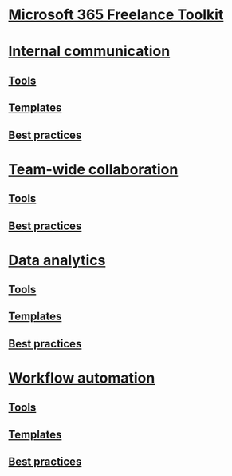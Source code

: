 # [Microsoft 365 Freelance Toolkit](index.md)

# [Internal communication](internalcommunicationsection.md)
## [Tools](internalcommunicationtools.md)
## [Templates](internalcommunicationtemplates.md)
## [Best practices](internalcommunicationbestpractices.md)

# [Team-wide collaboration](teamwidecollaborationsection.md)
## [Tools](teamwidecollaborationtools.md)
## [Best practices](teamwidecollaborationbestpractices.md)

# [Data analytics](dataanalyticssection.md)
## [Tools](dataanalyticstools.md)
## [Templates](dataanalyticstemplates.md)
## [Best practices](dataanalyticsbestpractices.md)

# [Workflow automation](workflowautomationsection.md)
## [Tools](workflowautomationtools.md)
## [Templates](workflowautomationtemplates.md)
## [Best practices](workflowautomationbestpractices.md)